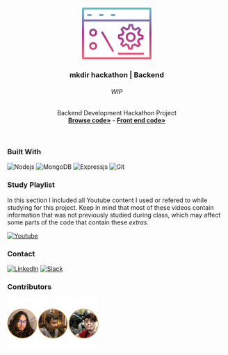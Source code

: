 <div id="top"></div>
<!-- PROJECT LOGO -->
<br />
<div align="center">
  <a href="https://github.com/NivaldoFarias/mkdir-hackathon-backend">
    <img src="https://github.com/NivaldoFarias/mkdir-hackathon-frontend/blob/main/src/assets/mkdir-hackathon.png" alt="Logo" width="160">
  </a>

<h3 align="center">mkdir hackathon | Backend</h3>
  <h6 align="center">WIP</h6>
  <p align="center">
    Backend Development Hackathon Project 
    <br />
    <a href="https://github.com/NivaldoFarias/mkdir-hackathon-backend/tree/main/app.js"><strong>Browse code»</strong></a>
    -
    <a href="https://github.com/NivaldoFarias/mkdir-hackathon-frontend#readme"><strong>Front end code»</strong></a>
</div>

<br />

### Built With

![Nodejs](https://img.shields.io/badge/Node.js-43853D?style=for-the-badge&logo=node.js&logoColor=white)
![MongoDB](https://img.shields.io/badge/MongoDB-4EA94B?style=for-the-badge&logo=mongodb&logoColor=white)
![Expressjs](https://img.shields.io/badge/Express.js-404D59?style=for-the-badge&logo=express.js&logoColor=white)
![Git](https://img.shields.io/badge/git-%23F05033.svg?style=for-the-badge&logo=git&logoColor=white)

<!-- Study Playlist -->

### Study Playlist

In this section I included all Youtube content I used or refered to while studying for this project. Keep in mind that most of these videos contain information that was not previously studied during class, which may affect some parts of the code that contain these _extras_.

<a href="https://youtube.com/playlist?list=PLoZj33I2-ANTWqU331l3ZGlZV8I7rr5ZN">![Youtube](https://img.shields.io/badge/YouTube-FF0000?style=for-the-badge&logo=youtube&logoColor=white)</a>

<!-- CONTACT -->

### Contact

[![LinkedIn][linkedin-shield]][linkedin-url]
[![Slack][slack-shield]][slack-url]

### Contributors 

<a href="https://github.com/NivaldoFarias/mkdir-hackathon-frontend/graphs/contributors">
  <img src="https://github.com/NivaldoFarias/mkdir-hackathon-frontend/blob/main/src/assets/mkdir-hackathon-contributors.png" width="210"">
</a>

<!-- MARKDOWN LINKS & IMAGES -->

[linkedin-shield]: https://img.shields.io/badge/-LinkedIn-black.svg?style=for-the-badge&logo=linkedin&colorB=blue
[linkedin-url]: https://www.linkedin.com/in/nivaldofarias/
[slack-shield]: https://img.shields.io/badge/Slack-4A154B?style=for-the-badge&logo=slack&logoColor=white
[slack-url]: https://driventurmas.slack.com/team/U02T6V2D8D8/
